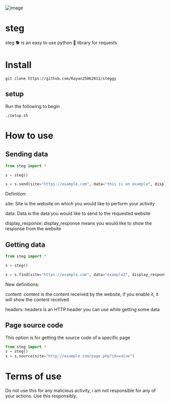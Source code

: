 ![image](https://user-images.githubusercontent.com/101386337/202465189-780329e3-3c63-455e-a217-b3c6af18b451.jpeg)

# steg
steg 🐕 is an easy to use python 🐍  library for requests

# Install
```
git clone https://github.com/Rayan25062011/steggy
```
## setup
Run the following to begin
```
./setup.sh
```

# How to use

## Sending data
```python
from steg import *

s = steg()

s = s.send(site="https://example.com", data="this is an example", display_response=True)
```
Definition:

site: Site is the website on which you would like to perform your activity

data: Data is the data you would like to send to the requested website

display_response: display_response means you would like to show the response from the website

## Getting data
```python
from steg import *

s = steg()

s = s.find(site="https://example.com", data="example2", display_response=True, content=True, headers="")
```
New definitions:

content: content is the content received by the website, if you enable it, it will show the content received

headers: headers is an HTTP header you can use while getting some data

## Page source code
This option is for getting the source code of a specific page
```python
from steg import *
s = steg()
s = s.source(site="http://example.com/page.php?id=value")
```

# Terms of use
Do not use this for any malicious activity, i am not responsible for any of your actions. Use this responsibly.
